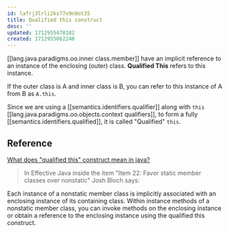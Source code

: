```yaml
---
id: lafrj3lrli2ks77x9n9ot35
title: Qualified this construct
desc: ''
updated: 1712955478182
created: 1712955062240
---
```


[[lang.java.paradigms.oo.inner class.member]] have an implicit reference to an instance of the enclosing (outer) class. **Qualified This** refers to this instance.

If the outer class is A and inner class is B, you can refer to this instance of A from B as `A.this`.

Since we are using a [[semantics.identifiers.qualifier]] along with `this` [[lang.java.paradigms.oo.objects.context qualifiers]], to form a fully [[semantics.identifiers.qualified]], it is called "Qualified" `this`.


## Reference

[What does "qualified this" construct mean in java?](https://stackoverflow.com/questions/11276994/what-does-qualified-this-construct-mean-in-java)

> In Effective Java inside the item "Item 22: Favor static member classes over nonstatic" Josh Bloch says:    
>
Each instance of a nonstatic member class is implicitly associated with an enclosing instance of its containing class. Within instance methods of a nonstatic member class, you can invoke methods on the enclosing instance or obtain a reference to the enclosing instance using the qualified this construct.
